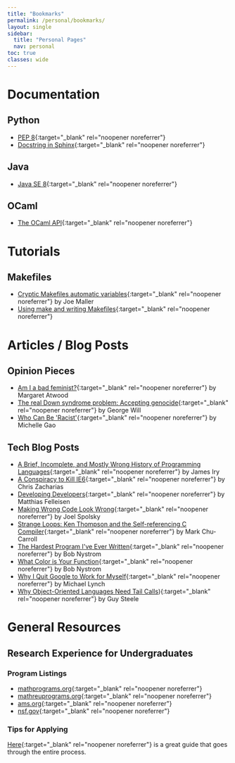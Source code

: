 ```yaml
---
title: "Bookmarks"
permalink: /personal/bookmarks/
layout: single
sidebar:
  title: "Personal Pages"
  nav: personal
toc: true
classes: wide
---
```


# Documentation
## Python
- [PEP 8](https://www.python.org/dev/peps/pep-0008/){:target="_blank" rel="noopener noreferrer"}
- [Docstring in Sphinx](https://sphinx-rtd-tutorial.readthedocs.io/en/latest/docstrings.html){:target="_blank" rel="noopener noreferrer"}

## Java
- [Java SE 8](https://docs.oracle.com/javase/8/docs/api/overview-summary.html){:target="_blank" rel="noopener noreferrer"}

## OCaml
- [The OCaml API](https://caml.inria.fr/pub/docs/manual-ocaml/libref/){:target="_blank" rel="noopener noreferrer"}

# Tutorials
## Makefiles
- [Cryptic Makefiles automatic variables](https://dotjoeblog.wordpress.com/2015/07/27/cryptic-makefile-automatic-variables/){:target="_blank" rel="noopener noreferrer"} by Joe Maller
- [Using make and writing Makefiles](https://www.cs.swarthmore.edu/~newhall/unixhelp/howto_makefiles.html){:target="_blank" rel="noopener noreferrer"}

# Articles / Blog Posts

## Opinion Pieces
- [Am I a bad feminist?](https://www.theglobeandmail.com/opinion/am-i-a-bad-feminist/article37591823/){:target="_blank" rel="noopener noreferrer"} by Margaret Atwood
- [The real Down syndrome problem: Accepting genocide](https://www.washingtonpost.com/opinions/whats-the-real-down-syndrome-problem-the-genocide/2018/03/14/3c4f8ab8-26ee-11e8-b79d-f3d931db7f68_story.html){:target="_blank" rel="noopener noreferrer"} by George Will
- [Who Can Be 'Racist'](https://www.thecrimson.com/column/between-the-lines/article/2018/8/10/gao-who-can-be-racist/){:target="_blank" rel="noopener noreferrer"} by Michelle Gao

## Tech Blog Posts
- [A Brief, Incomplete, and Mostly Wrong History of Programming Languages](https://james-iry.blogspot.com/2009/05/brief-incomplete-and-mostly-wrong.html){:target="_blank" rel="noopener noreferrer"} by James Iry
- [A Conspiracy to Kill IE6](https://blog.chriszacharias.com/a-conspiracy-to-kill-ie6){:target="_blank" rel="noopener noreferrer"} by Chris Zacharias
- [Developing Developers](https://felleisen.org/matthias/Thoughts/Developing_Developers.html){:target="_blank" rel="noopener noreferrer"} by Matthias Felleisen
- [Making Wrong Code Look Wrong](https://www.joelonsoftware.com/2005/05/11/making-wrong-code-look-wrong/){:target="_blank" rel="noopener noreferrer"} by Joel Spolsky
- [Strange Loops: Ken Thompson and the Self-referencing C Compiler](){:target="_blank" rel="noopener noreferrer"} by Mark Chu-Carroll
- [The Hardest Program I've Ever Written](https://journal.stuffwithstuff.com/2015/09/08/the-hardest-program-ive-ever-written/){:target="_blank" rel="noopener noreferrer"} by Bob Nystrom
- [What Color is Your Function](https://journal.stuffwithstuff.com/2015/02/01/what-color-is-your-function/){:target="_blank" rel="noopener noreferrer"} by Bob Nystrom
- [Why I Quit Google to Work for Myself](https://mtlynch.io/why-i-quit-google/){:target="_blank" rel="noopener noreferrer"} by Michael Lynch
- [Why Object-Oriented Languages Need Tail Calls](https://eighty-twenty.org/2011/10/01/oo-tail-calls)){:target="_blank" rel="noopener noreferrer"} by Guy Steele

# General Resources
## Research Experience for Undergraduates
### Program Listings
- [mathprograms.org](https://www.mathprograms.org/db?joblist){:target="_blank" rel="noopener noreferrer"}
- [mathreuprograms.org](https://www.mathreuprograms.org/){:target="_blank" rel="noopener noreferrer"}
- [ams.org](http://www.ams.org/opportunities/){:target="_blank" rel="noopener noreferrer"}
- [nsf.gov](https://www.nsf.gov/crssprgm/reu/list_result.jsp?unitid=5044&showItems=All){:target="_blank" rel="noopener noreferrer"}

### Tips for Applying
[Here](https://web.math.princeton.edu/~lji/reus/){:target="_blank" rel="noopener noreferrer"} is a great guide that goes through the entire process.
